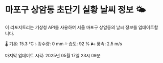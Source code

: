 
# 마포구 상암동 초단기 실황 날씨 정보 🌤️

이 리포지토리는 기상청 API를 사용하여 서울 마포구 상암동의 날씨 정보를 업데이트합니다. 

🌡️ 기온: 15.3 ℃
💧 강수량: 0 mm
💦 습도: 92 %
🌬️ 풍속: 2.5 m/s

마지막 업데이트 시각: 2025년 05월 17일 23시 09분    
